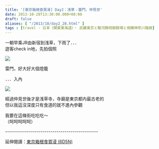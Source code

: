 ```yaml
---
title: '[東京箱根食買浸] Day2：浅草﹣雷門、仲見世'
date: 2013-10-28T13:30:00.000+08:00
draft: false
aliases: [ "/2013/10/day2_28.html" ]
tags : [travel - 日本（関東東海道）・ 武藏東京と駿河静岡御殿場と相模神奈川箱根]
---
```


一朝早乘JR由新宿到浅草，下雨了．．．    
遊客check in地，先拍個照  

![](/images/tokyo2a.jpg)

雷門，好大好大個燈籠  
  
．．．入內  
 

![](/images/tokyo2a1.jpg)

經過仲見世後才是浅草寺，寺廟是東京都内最古老的  
但以我這沒深度只有食道的就不進內參觀  
  
我要在這條街吃吃吃～  
（呵呵呵呵呵）  
  
\-----------------------------------------------  
  
延伸閱讀：[東京箱根食買浸 (6D5N)](https://hidie.net/tokyo6d5n/)
